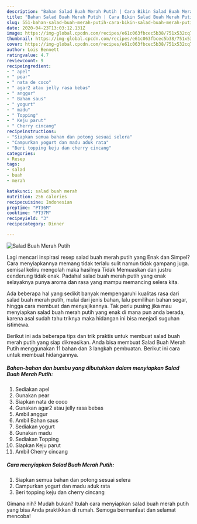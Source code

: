 ```yaml
---
description: "Bahan Salad Buah Merah Putih | Cara Bikin Salad Buah Merah Putih Yang Mudah Dan Praktis"
title: "Bahan Salad Buah Merah Putih | Cara Bikin Salad Buah Merah Putih Yang Mudah Dan Praktis"
slug: 551-bahan-salad-buah-merah-putih-cara-bikin-salad-buah-merah-putih-yang-mudah-dan-praktis
date: 2020-04-23T13:03:12.131Z
image: https://img-global.cpcdn.com/recipes/e61c063fbcec5b38/751x532cq70/salad-buah-merah-putih-foto-resep-utama.jpg
thumbnail: https://img-global.cpcdn.com/recipes/e61c063fbcec5b38/751x532cq70/salad-buah-merah-putih-foto-resep-utama.jpg
cover: https://img-global.cpcdn.com/recipes/e61c063fbcec5b38/751x532cq70/salad-buah-merah-putih-foto-resep-utama.jpg
author: Lois Bennett
ratingvalue: 4.7
reviewcount: 9
recipeingredient:
- " apel"
- " pear"
- " nata de coco"
- " agar2 atau jelly rasa bebas"
- " anggur"
- " Bahan saus"
- " yogurt"
- " madu"
- " Topping"
- " Keju parut"
- " Cherry cincang"
recipeinstructions:
- "Siapkan semua bahan dan potong sesuai selera"
- "Campurkan yogurt dan madu aduk rata"
- "Beri topping keju dan cherry cincang"
categories:
- Resep
tags:
- salad
- buah
- merah

katakunci: salad buah merah 
nutrition: 256 calories
recipecuisine: Indonesian
preptime: "PT36M"
cooktime: "PT37M"
recipeyield: "3"
recipecategory: Dinner

---
```



![Salad Buah Merah Putih](https://img-global.cpcdn.com/recipes/e61c063fbcec5b38/751x532cq70/salad-buah-merah-putih-foto-resep-utama.jpg)

Lagi mencari inspirasi resep salad buah merah putih yang Enak dan Simpel? Cara menyiapkannya memang tidak terlalu sulit namun tidak gampang juga. semisal keliru mengolah maka hasilnya Tidak Memuaskan dan justru cenderung tidak enak. Padahal salad buah merah putih yang enak selayaknya punya aroma dan rasa yang mampu memancing selera kita.

Ada beberapa hal yang sedikit banyak mempengaruhi kualitas rasa dari salad buah merah putih, mulai dari jenis bahan, lalu pemilihan bahan segar, hingga cara membuat dan menyajikannya. Tak perlu pusing jika mau menyiapkan salad buah merah putih yang enak di mana pun anda berada, karena asal sudah tahu triknya maka hidangan ini bisa menjadi suguhan istimewa.




Berikut ini ada beberapa tips dan trik praktis untuk membuat salad buah merah putih yang siap dikreasikan. Anda bisa membuat Salad Buah Merah Putih menggunakan 11 bahan dan 3 langkah pembuatan. Berikut ini cara untuk membuat hidangannya.

<!--inarticleads1-->

##### Bahan-bahan dan bumbu yang dibutuhkan dalam menyiapkan Salad Buah Merah Putih:

1. Sediakan  apel
1. Gunakan  pear
1. Siapkan  nata de coco
1. Gunakan  agar2 atau jelly rasa bebas
1. Ambil  anggur
1. Ambil  Bahan saus
1. Sediakan  yogurt
1. Gunakan  madu
1. Sediakan  Topping
1. Siapkan  Keju parut
1. Ambil  Cherry cincang




<!--inarticleads2-->

##### Cara menyiapkan Salad Buah Merah Putih:

1. Siapkan semua bahan dan potong sesuai selera
1. Campurkan yogurt dan madu aduk rata
1. Beri topping keju dan cherry cincang




Gimana nih? Mudah bukan? Itulah cara menyiapkan salad buah merah putih yang bisa Anda praktikkan di rumah. Semoga bermanfaat dan selamat mencoba!
